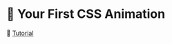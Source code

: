 # :beginner: Your First CSS Animation

:link: [Tutorial](https://blog.prototypr.io/your-first-css-animation-69f0a83d8154)
